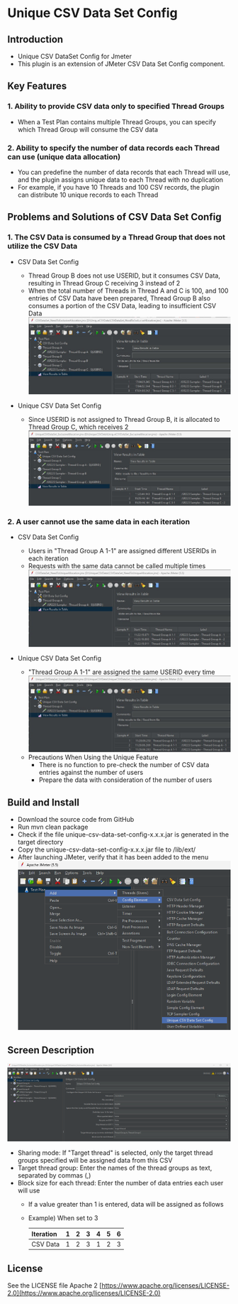 # Unique CSV Data Set Config

## Introduction
* Unique CSV DataSet Config for Jmeter
* This plugin is an extension of JMeter CSV Data Set Config component.

## Key Features
### 1. Ability to provide CSV data only to specified Thread Groups
* When a Test Plan contains multiple Thread Groups, you can specify which Thread Group will consume the CSV data
	
### 2. Ability to specify the number of data records each Thread can use (unique data allocation)
* You can predefine the number of data records that each Thread will use, and the plugin assigns unique data to each Thread with no duplication
* For example, if you have 10 Threads and 100 CSV records, the plugin can distribute 10 unique records to each Thread



## Problems and Solutions of CSV Data Set Config  
### 1. The CSV Data is consumed by a Thread Group that does not utilize the CSV Data
* CSV Data Set Config
	* Thread Group B does not use USERID, but it consumes CSV Data, resulting in Thread Group C receiving 3 instead of 2  
    * When the total number of Threads in Thread A and C is 100, and 100 entries of CSV Data have been prepared, Thread Group B also consumes a portion of the CSV Data, leading to insufficient CSV Data  
![](sample/CSVDataSet_NeedToExclusiveAllocation.jpg)

* Unique CSV Data Set Config
	* Since USERID is not assigned to Thread Group B, it is allocated to Thread Group C, which receives 2
![](sample/UniqueCSVDataSet_ExclusiveAllocation.jpg)

### 2. A user cannot use the same data in each iteration
* CSV Data Set Config
	* Users in "Thread Group A 1-1" are assigned different USERIDs in each iteration
	* Requests with the same data cannot be called multiple times
![](sample/CSVDataSet_NeedToUniqueAllocation.jpg)

* Unique CSV Data Set Config
	* "Thread Group A 1-1" are assigned the same USERID every time
![](sample/UniqueCSVDataSet_UniqueAllocation.jpg)
	* Precautions When Using the Unique Feature
		* There is no function to pre-check the number of CSV data entries against the number of users
		* Prepare the data with consideration of the number of users
		
		
		
## Build and Install
* Download the source code from GitHub
* Run mvn clean package
* Check if the file unique-csv-data-set-config-x.x.x.jar is generated in the target directory
* Copy the unique-csv-data-set-config-x.x.x.jar file to <Jmeter Directory>/lib/ext/
* After launching JMeter, verify that it has been added to the menu
![](image/menu.png)



## Screen Description
![](image/screen.png)
* Sharing mode: If "Target thread" is selected, only the target thread groups specified will be assigned data from this CSV
* Target thread group: Enter the names of the thread groups as text, separated by commas (,)
* Block size for each thread: Enter the number of data entries each user will use
	* If a value greater than 1 is entered, data will be assigned as follows
	* Example) When set to 3
   
      | Iteration | 1 | 2 | 3 | 4 | 5 | 6 |
	  |-----------|---|---|---|---|---|---|
	  | CSV Data  | 1 | 2 | 3 | 1 | 2 | 3 |



## License
See the LICENSE file Apache 2 [https://www.apache.org/licenses/LICENSE-2.0](https://www.apache.org/licenses/LICENSE-2.0)
 
